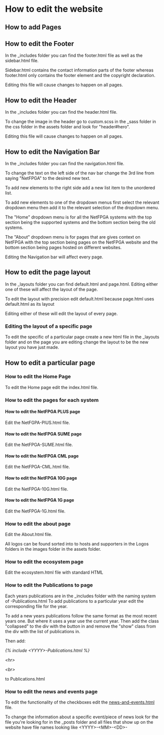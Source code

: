 # How to edit the website

## How to add Pages

## How to edit the Footer

In the _includes folder you can find the footer.html file as well as the sidebar.html file.

Sidebar.html contains the contact information parts of the footer whereas footer.html only contains the footer element and the copyright declaration.

Editing this file will cause changes to happen on all pages.

## How to edit the Header

In the _includes folder you can find the header.html file.

To change the image in the header go to custom.scss in the _sass folder in the css folder in the assets folder and look for "header#hero".

Editing this file will cause changes to happen on all pages.

## How to edit the Navigation Bar

In the _includes folder you can find the navigation.html file.

To change the text on the left side of the nav bar change the 3rd line from saying "NetFPGA" to the desired new text.

To add new elements to the right side add a new list item to the unordered list.

To add new elements to one of the dropdown menus first select the relevant dropdown menu then add it to the relevant selection of the dropdown menu.

The "Home" dropdown menu is for all the NetFPGA systems with the top section being the supported systems and the bottom section being the old systems.

The "About" dropdown menu is for pages that are gives context on NetFPGA with the top section being pages on the NetFPGA website and the bottom section being pages hosted on different websites.

Editing the Navigation bar will affect every page.

## How to edit the page layout

In the _layouts folder you can find default.html and page.html. Editing either one of these will affect the layout of the page.

To edit the layout with precision edit default.html because page.html uses default.html as its layout

Editing either of these will edit the layout of every page.

### Editing the layout of a specific page

To edit the specific of a particular page create a new html file in the _layouts folder and on the page you are editing change the layout to be the new layout you have just made.

## How to edit a particular page

### How to edit the Home Page

To edit the Home page edit the index.html file.

### How to edit the pages for each system

#### How to edit the NetFPGA PLUS page

Edit the NetFGPA-PlUS.html file.

#### How to edit the NetFPGA SUME page

Edit the NetFPGA-SUME.html file.

#### How to edit the NetFPGA CML page

Edit the NetFPGA-CML.html file.

#### How to edit the NetFPGA 10G page

Edit the NetFPGA-10G.html file.

#### How to edit the NetFPGA 1G page

Edit the NetFPGA-1G.html file.

### How to edit the about page

Edit the About.html file.

All logos can be found sorted into to hosts and supporters in the Logos folders in the images folder in the assets folder.

### How to edit the ecosystem page

Edit the ecosystem.html file with standard HTML

### How to edit the Publications to page

Each years publications are in the _includes folder with the naming system of <YYYY>-Publications.html
To add publications to a particular year edit the corresponding file for the year.

To add a new years publications follow the same format as the most recent years one. But where it uses a year use the current year. Then add the class "collapsed" to the div with the button in and remove the "show" class from the div with the list of publications in.

Then add:

*\{\% include \<YYYY\>-Publications.html %}*

*\<hr\>*

*\<br\>*

to Publications.html

### How to edit the news and events page

To edit the functionality of the checkboxes edit the [news-and-events.html](/news-and-events.html) file.

To change the information about a specific event/piece of news look for the file you're looking for in the _posts folder and all files that show up on the website have file names looking like \<YYYY\>-\<MM\>-\<DD\>-<title>.md

To add a new piece of news check [example-news-post.md](/_posts/example-news-post.md) for all that's required.

to add a new event check [example-events-post.md](/_posts/example-events-post.md) for all that's required.

For events that have their information hosted on the NetFPGA website to edit those files these pages can be found in the _pages folder with the same naming format as the the events.

If you want to add a new metadata field to the posts first add it to the example posts for the relevant categories and it what it is used for. Then add it to the rest of the affected posts. Then in the news and events file add

*\{\{
*\{\{ post.\<metadata tag\> \}\}*


<hr>
<br>

Most of the css used in the website is Bootstrap but the non-bootstrap css can be found [here](/assets/css/_sass/custom.scss).
